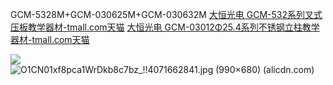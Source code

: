 GCM-5328M+GCM-030625M+GCM-030632M
[大恒光电 GCM-532系列叉式压板教学器材-tmall.com天猫](https://detail.tmall.com/item.htm?spm=3102m.1.14.3.1fca33bc4SOwof&id=577946892359&ns=1&abbucket=3&skuId=4201956402300)
[大恒光电 GCM-03012Φ25.4系列不锈钢立柱教学器材-tmall.com天猫](https://detail.tmall.com/item.htm?id=578078751993&spm=4893t.1000855.1998099587.1.70fb65cbjeR3mC&skuId=4034452305082)

![](https://img.alicdn.com/imgextra/i1/4071662841/O1CN01L9eU2L1WrDkZZfdQn_!!4071662841.jpg)
![O1CN01xf8pca1WrDkb8c7bz_!!4071662841.jpg (990×680) (alicdn.com)](https://img.alicdn.com/imgextra/i3/4071662841/O1CN01xf8pca1WrDkb8c7bz_!!4071662841.jpg)